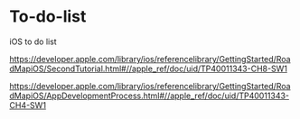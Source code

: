 To-do-list
==========

iOS to do list


https://developer.apple.com/library/ios/referencelibrary/GettingStarted/RoadMapiOS/SecondTutorial.html#//apple_ref/doc/uid/TP40011343-CH8-SW1

https://developer.apple.com/library/ios/referencelibrary/GettingStarted/RoadMapiOS/AppDevelopmentProcess.html#//apple_ref/doc/uid/TP40011343-CH4-SW1
